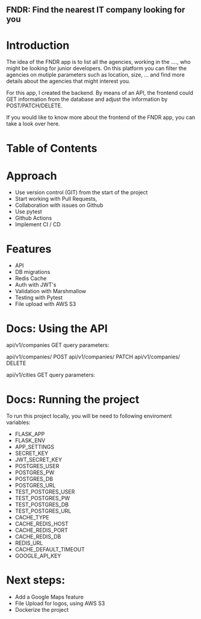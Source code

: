 ## FNDR: Find the nearest IT company looking for you

# Introduction

The idea of the FNDR app is to list all the agencies, working in the ...., who might be looking for junior developers. On this platform you can filter the agencies on mutiple parameters such as location, size, ... and find more details about the agencies that might interest you.

<fndr netlify link>

For this app, I created the backend. By means of an API, the frontend could GET information from the database and adjust the information by POST/PATCH/DELETE.

If you would like to know more about the frontend of the FNDR app, you can take a look over here. <fndr frontend link>

# Table of Contents

# Approach

-   Use version control (GIT) from the start of the project
-   Start working with Pull Requests, <once the project has some substance>
-   Collaboration with issues on Github
-   Use pytest
-   Github Actions
-   Implement CI / CD

# Features

-   API
-   DB migrations
-   Redis Cache
-   Auth with JWT's
-   Validation with Marshmallow
-   Testing with Pytest
-   File upload with AWS S3

# Docs: Using the API

api/v1/companies GET
query parameters:

api/v1/companies/<id> POST
api/v1/companies/<id> PATCH
api/v1/companies/<id> DELETE

api/v1/cities GET
query parameters:

# Docs: Running the project

To run this project locally, you will be need to following enviroment variables:

-   FLASK_APP
-   FLASK_ENV
-   APP_SETTINGS
-   SECRET_KEY
-   JWT_SECRET_KEY
-   POSTGRES_USER
-   POSTGRES_PW
-   POSTGRES_DB
-   POSTGRES_URL
-   TEST_POSTGRES_USER
-   TEST_POSTGRES_PW
-   TEST_POSTGRES_DB
-   TEST_POSTGRES_URL
-   CACHE_TYPE
-   CACHE_REDIS_HOST
-   CACHE_REDIS_PORT
-   CACHE_REDIS_DB
-   REDIS_URL
-   CACHE_DEFAULT_TIMEOUT
-   GOOGLE_API_KEY

# Next steps:

-   Add a Google Maps feature
-   File Upload for logos, using AWS S3
-   Dockerize the project
